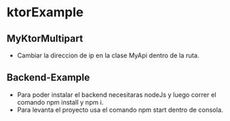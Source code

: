 # ktorExample

## MyKtorMultipart

  - Cambiar la direccion de ip en la clase MyApi dentro de la ruta.

## Backend-Example

  - Para poder instalar el backend necesitaras nodeJs y luego correr el comando npm install y npm i.
  - Para levanta el proyecto usa el comando npm start dentro de consola.
